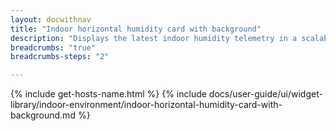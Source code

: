 ```yaml
---
layout: docwithnav
title: "Indoor horizontal humidity card with background"
description: "Displays the latest indoor humidity telemetry in a scalable horizontal layout with the background image."
breadcrumbs: "true"
breadcrumbs-steps: "2"

---
```

{% include get-hosts-name.html %}
{% include docs/user-guide/ui/widget-library/indoor-environment/indoor-horizontal-humidity-card-with-background.md %}
